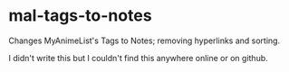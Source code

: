 # mal-tags-to-notes
Changes MyAnimeList's Tags to Notes; removing hyperlinks and sorting.

I didn't write this but I couldn't find this anywhere online or on github.
